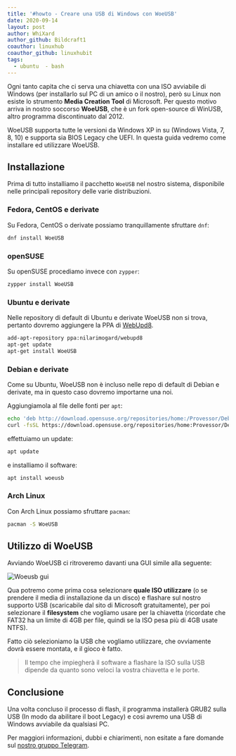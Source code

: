 ```yaml
---
title: '#howto - Creare una USB di Windows con WoeUSB'
date: 2020-09-14
layout: post
author: WhiXard
author_github: Bildcraft1
coauthor: linuxhub
coauthor_github: linuxhubit
tags:
  - ubuntu  - bash
---
```

Ogni tanto capita che ci serva una chiavetta con una ISO avviabile di Windows (per installarlo sul PC di un amico o il nostro), però su Linux non esiste lo strumento **Media Creation Tool** di Microsoft. Per questo motivo arriva in nostro soccorso **WoeUSB**, che è un fork open-source di WinUSB, altro programma discontinuato dal 2012.

WoeUSB supporta tutte le versioni da Windows XP in su (Windows Vista, 7, 8, 10) e supporta sia BIOS Legacy che UEFI. In questa guida vedremo come installare ed utilizzare WoeUSB.

## Installazione

Prima di tutto installiamo il pacchetto `WoeUSB` nel nostro sistema, disponibile nelle principali repository delle varie distribuzioni.

### Fedora, CentOS e derivate

Su Fedora, CentOS o derivate possiamo tranquillamente sfruttare `dnf`:

```bash
dnf install WoeUSB
```

### openSUSE

Su openSUSE procediamo invece con `zypper`:

```bash
zypper install WoeUSB
```

### Ubuntu e derivate

Nelle repository di default di Ubuntu e derivate WoeUSB non si trova, pertanto dovremo aggiungere la PPA di [WebUpd8](https://launchpad.net/%7Enilarimogard/+archive/ubuntu/webupd8).

```bash
add-apt-repository ppa:nilarimogard/webupd8
apt-get update
apt-get install WoeUSB
```

### Debian e derivate

Come su Ubuntu, WoeUSB non è incluso nelle repo di default di Debian e derivate, ma in questo caso dovremo importarne una noi.

Aggiungiamola al file delle fonti per `apt`:
```bash
echo 'deb http://download.opensuse.org/repositories/home:/Provessor/Debian_10/ /' | sudo tee /etc/apt/sources.list.d/home:Provessor.list
curl -fsSL https://download.opensuse.org/repositories/home:Provessor/Debian_10/Release.key | gpg --dearmor | sudo tee /etc/apt/trusted.gpg.d/home:Provessor.gpg > /dev/null
```

effettuiamo un update:
```bash
apt update
```

e installiamo il software:
```bash
apt install woeusb
```

### Arch Linux

Con Arch Linux possiamo sfruttare `pacman`:

```bash
pacman -S WoeUSB
```

## Utilizzo di WoeUSB

Avviando WoeUSB ci ritroveremo davanti una GUI simile alla seguente:

![Woeusb gui](storage/woeusb.png)

Qua potremo come prima cosa selezionare **quale ISO utilizzare** (o se prendere il media di installazione da un disco) e flashare sul nostro supporto USB (scaricabile dal sito di Microsoft gratuitamente), per poi selezionare il **filesystem** che vogliamo usare per la chiavetta (ricordate che FAT32 ha un limite di 4GB per file, quindi se la ISO pesa più di 4GB usate NTFS).

Fatto ciò selezioniamo la USB che vogliamo utilizzare, che ovviamente dovrà essere montata, e il gioco è fatto.

> Il tempo che impiegherà il software a flashare la ISO sulla USB dipende da quanto sono veloci la vostra chiavetta e le porte.

## Conclusione

Una volta concluso il processo di flash, il programma installerà GRUB2 sulla USB (In modo da abilitare il boot Legacy) e cosi avremo una USB di Windows avviabile da qualsiasi PC.

Per maggiori informazioni, dubbi e chiarimenti, non esitate a fare domande sul <a href="https://t.me/linuxpeople">nostro gruppo Telegram</a>.